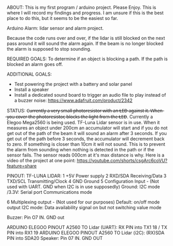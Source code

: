ABOUT: 
This is my first program / arduino project. Please Enjoy. 
This is where I will record my findings and progress. I am unsure if this is the best place to do this, but it seems to be the easiest so far. 

Arduino Alarm:  lidar sensor and alarm project. 

Because the code runs over and over, if the lidar is still blocked on the next pass around it will sound the alarm again.
If the beam is no longer blocked the alarm is supposed to stop sounding.




REQUIRED GOALS: 
To determine if an object is blocking a path. If the path is blocked an alarm goes off.

ADDITIONAL GOALS:
- Test powering the project with a battery and solar panel
- Install a speaker
- Install a dedicated sound board to trigger an audio file to play instead of a buzzer noise: https://www.adafruit.com/product/2342




STATUS:
C̶u̶r̶r̶e̶n̶t̶l̶y̶ ̶a̶ ̶v̶e̶r̶y̶ ̶s̶m̶a̶l̶l̶ ̶p̶h̶o̶t̶o̶r̶e̶s̶i̶s̶t̶o̶r̶ ̶w̶i̶t̶h̶ ̶a̶n̶ ̶L̶E̶D̶ ̶a̶g̶a̶i̶n̶s̶t̶ ̶i̶t̶.̶ ̶W̶h̶e̶n̶ ̶y̶o̶u̶ ̶c̶o̶v̶e̶r̶ ̶t̶h̶e̶ ̶p̶h̶o̶t̶o̶r̶e̶s̶i̶s̶t̶o̶r̶,̶ ̶b̶l̶o̶c̶k̶s̶ ̶t̶h̶e̶ ̶l̶i̶g̶h̶t̶ ̶f̶r̶o̶m̶ ̶t̶h̶e̶ ̶L̶E̶D̶.
Currently a Elegoo Mega2560 is being used.
TF-Luna Lidar sensor is in use. When it measures an object under 200cm an accumulator will start and if you do not get out of the path of the beam it will sound an alarm after 3 seconds. If you get out of the path before 3 seconds, the accumulator will decrement back to zero. If something is closer than 10cm it will not sound. This is to prevent the alarm from sounding when nothing is detected in the path or if the sensor fails. The sensor reads 000cm at it's max distance is why.
Here is a video of the project at one point: https://youtube.com/shorts/csgArc6coVU?feature=share 
 
 
 
 
PINOUT:
TF-LUNA LIDAR:
1 +5V Power supply
2 RXD/SDA Receiving/Data
3 TXD/SCL Transmitting/Clock
4 GND Ground
5 Configuration Input - (Not used with UART. GND when I2C is in use supposedly)
Ground: I2C mode
/3.3V: Serial port
Communications mode

6 Multiplexing output - (Not used for our purposes) 
Default: on/off mode output
I2C mode: Data availability
signal on but not switching 
value mode

Buzzer: Pin O7 IN. GND out

ARDUINO ELEGOO PINOUT A2560 TO Lidar (UART):  RX PIN into TX1 18 / TX PIN into RX1 19
ARDUINO ELEGOO PINOUT A2560 TO Lidar (i2C): (RX)SDA PIN into SDA20
Speaker: Pin 07 IN. GND OUT
